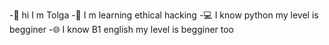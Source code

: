 -👋 hi I m Tolga
-📖 I m learning ethical hacking
-💻 I know python my level is begginer
-🌐 I know B1 english my level is begginer too
